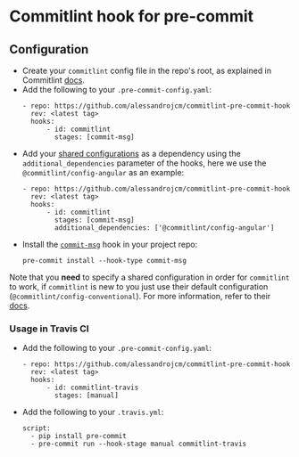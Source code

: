 # Commitlint hook for pre-commit

## Configuration

* Create your `commitlint` config file in the repo's root, as explained in Commitlint [docs](https://commitlint.js.org/reference/configuration.html#configuration).
* Add the following to your `.pre-commit-config.yaml`:
    ```
    - repo: https://github.com/alessandrojcm/commitlint-pre-commit-hook
      rev: <latest tag>
      hooks:
          - id: commitlint
            stages: [commit-msg]
    ```
* Add your [shared configurations](https://commitlint.js.org/reference/configuration.html#shareable-configuration) as a
  dependency using the `additional_dependencies` parameter of the hooks, here we use the `@commitlint/config-angular`
  as an example:
    ```
    - repo: https://github.com/alessandrojcm/commitlint-pre-commit-hook
      rev: <latest tag>
      hooks:
          - id: commitlint
            stages: [commit-msg]
            additional_dependencies: ['@commitlint/config-angular']
    ```
- Install the [`commit-msg`](https://pre-commit.com/#commit-msg) hook in your project repo:
    ```shell
    pre-commit install --hook-type commit-msg
    ```
  
Note that you **need** to specify a shared configuration in order for `commitlint` to work, if `commitlint` is new to you
just use their default configuration (`@commitlint/config-conventional`). For more information, refer to their [docs](https://commitlint.js.org/guides/getting-started.html).

### Usage in Travis CI

- Add the following to your `.pre-commit-config.yaml`:
    ```
    - repo: https://github.com/alessandrojcm/commitlint-pre-commit-hook
      rev: <latest tag>
      hooks:
          - id: commitlint-travis
            stages: [manual]
    ```
- Add the following to your `.travis.yml`:
    ```
    script:
      - pip install pre-commit
      - pre-commit run --hook-stage manual commitlint-travis
    ```
